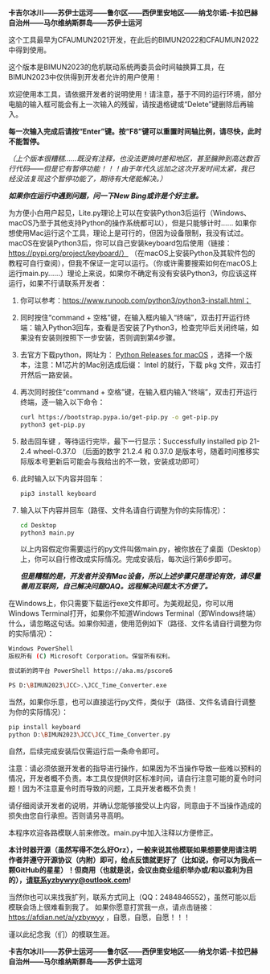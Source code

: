 **卡吉尔冰川——苏伊士运河——鲁尔区——西伊里安地区——纳戈尔诺-卡拉巴赫自治州——马尔维纳斯群岛——苏伊士运河**

这个工具最早为CFAUMUN2021开发，在此后的BIMUN2022和CFAUMUN2022中得到使用。

这个版本是BIMUN2023的危机联动系统两委员会时间轴换算工具，在BIMUN2023中仅供得到开发者允许的用户使用！

欢迎使用本工具，请依据开发者的说明使用！请注意，基于不同的运行环境，部分电脑的输入框可能会有上一次输入的残留，请按退格键或“Delete”键删除后再输入。

**每一次输入完成后请按“Enter”键。按“F8”键可以重置时间轴比例，请尽快，此时不能暂停。**

*（上个版本很糟糕……既没有注释，也没法更换时差和地区，甚至臃肿到高达数百行代码——但是它有暂停功能！！！由于年代久远加之这次开发时间太紧，我已经没法复现这个暂停功能了，期待有大佬能解决。）*

***如果你在运行中遇到问题，问一下New Bing或许是个好主意。***

为方便小白用户起见，Lite.py理论上可以在安装Python3后运行（Windows、macOS乃至于其他支持Python的操作系统都可以），但是只能够计时……
如果你想使用Mac运行这个工具，理论上是可行的，但因为设备限制，我没有试过。macOS在安装Python3后，你可以自己安装keyboard包后使用（链接：https://pypi.org/project/keyboard/）
（在macOS上安装Python及其软件包的教程可自行查阅），但我不保证一定可以运行。（你或许需要搜索如何在macOS上运行main.py……）理论上来说，如果你不确定有没有安装Python3，你应该这样运行，如果不行请联系开发者：

1. 你可以参考：https://www.runoob.com/python3/python3-install.html；

2. 同时按住“command + 空格”键，在输入框内输入“终端”，双击打开运行终端：输入Python3回车，查看是否安装了Python3，检查完毕后关闭终端，如果没有安装则按照下一步安装，否则调到第4步骤。

3. 去官方下载python，网址为： [Python Releases for macOS](https://link.zhihu.com/?target=https%3A//www.python.org/downloads/macos/) ，选择一个版本，注意：M1芯片的Mac别选成后缀： Intel 的就行，下载 pkg 文件，双击打开然后一路安装。

4. 再次同时按住“command + 空格”键，在输入框内输入“终端”，双击打开运行终端，逐一输入以下命令：

   ```bash
   curl https://bootstrap.pypa.io/get-pip.py -o get-pip.py
   python3 get-pip.py
   ```

5. 敲击回车键 ，等待运行完毕，最下一行显示：Successfully installed pip 21-2.4 wheel-0.37.0 （后面的数字 21.2.4 和 0.37.0 是版本号，随着时间推移实际版本号更新后可能会与我给出的不一致，安装成功即可）

6. 此时输入以下内容并回车：

   ```bash
   pip3 install keyboard
   ```

7. 输入以下内容并回车（路径、文件名请自行调整为你的实际情况）：

   ```bash
   cd Desktop
   python3 main.py
   ```

   以上内容假定你需要运行的py文件叫做main.py，被你放在了桌面（Desktop）上，你可以自行修改成实际情况。完成安装后，每次运行第6步即可。

   ***但是糟糕的是，开发者并没有Mac设备，所以上述步骤只是理论有效，请尽量善用互联网，自己解决问题QAQ。远程解决问题太不方便了。***

在Windows上，你只需要下载运行exe文件即可。为美观起见，你可以用Windows Terminal打开，如果你不知道Windows Terminal（即Windows终端）什么，请忽略这句话。如果你知道，使用范例如下（路径、文件名请自行调整为你的实际情况）：

```bash
Windows PowerShell
版权所有 (C) Microsoft Corporation。保留所有权利。

尝试新的跨平台 PowerShell https://aka.ms/pscore6

PS D:\BIMUN2023\JCC>.\JCC_Time_Converter.exe
```

当然，如果你乐意，也可以直接运行py文件，类似于（路径、文件名请自行调整为你的实际情况）：

```bash
pip install keyboard
python D:\BIMUN2023\JCC\JCC_Time_Converter.py
```

自然，后续完成安装后仅需运行后一条命令即可。

注意：请必须依据开发者的指导进行操作，如果因为不当操作导致一些难以预料的情况，开发者概不负责。本工具仅提供时区标准时间，请自行注意可能的夏令时问题！因为不注意夏令时而导致的问题，工具开发者概不负责！

请仔细阅读开发者的说明，并确认您能够接受以上内容，同意由于不当操作造成的损失由您自行承担。否则请另寻高明。

本程序欢迎各路模联人前来修改。main.py中加入注释以方便修正。

**本计时器开源（虽然写得不怎么好Orz），一般来说其他模联如果想要使用请注明作者并遵守开源协议（内附）即可，给点反馈就更好了（比如说，你可以为我点一颗GitHub的星星）！但商用（也就是说，会议由商业组织举办或/和以盈利为目的），请联系yzbywyy@outlook.com!**

当然你也可以来找我扩列，联系方式同上（QQ：2484846552），虽然可能以后模联会场上很难看到我了。
如果你愿意打赏我一点，请点击链接：https://afdian.net/a/yzbywyy ，自愿，自愿，自愿！！！

谨以此纪念我（们）的模联生涯。

**卡吉尔冰川——苏伊士运河——鲁尔区——西伊里安地区——纳戈尔诺-卡拉巴赫自治州——马尔维纳斯群岛——苏伊士运河**
